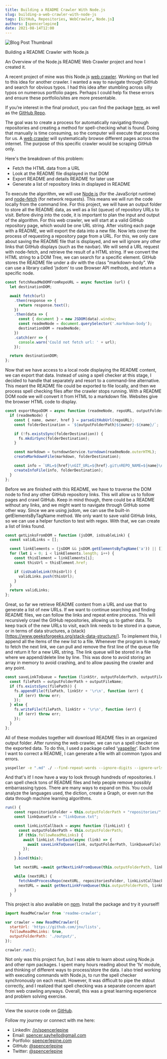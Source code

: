 ```yaml
---
title: Building a README Crawler With Node.js
slug: building-a-web-crawler-with-node-js
tags: [GitHub, Repositories, WebCrawler, Node.js]
authors: [spencerlepine]
date: 2021-08-14T12:00
---
```


![Blog Post Thumbnail](./thumbnail.jpg)

Building a README Crawler with Node.js

An Overview of the Node.js README Web Crawler project and how I created it.

A recent project of mine was this Node.js [web crawler](https://github.com/spencerlepine/readme-crawler). Working on that led to this idea for another crawler. I wanted a way to
navigate through GitHub and search for obvious typos. I had this idea after stumbling across silly typos on numerous portfolio pages. Perhaps I could help fix these errors and
ensure these portfolio/sites are more presentable.

If you’re interest in the final product, you can find the package [here](https://www.npmjs.com/package/readme-crawler), as well as the
[GitHub Repo](https://github.com/spencerlepine/readme-crawler).

The goal was to create a process for automatically navigating through repositories and creating a method for spell-checking what is found. Doing that manually is time consuming, so
the computer will execute that process for us. A [web crawler](https://www.cloudflare.com/learning/bots/what-is-a-web-crawler/) will systematically browse different pages across
the internet. The purpose of this specific crawler would be scraping GitHub only.

Here's the breakdown of this problem:

- Fetch the HTML data from a URL
- Look at the README file displayed in that DOM
- Export README and details README for later use
- Generate a list of repository links in displayed in README

To execute the algorithm, we will use [Node.js](https://nodejs.org/) (for the JavaScript runtime) and [node-fetch](https://www.npmjs.com/package/node-fetch) (for network requests).
This means we will run the code locally from the command line. For this project, we will have an output folder to store all the README data, as well as a list (queue) of repository
URLs to visit. Before diving into the code, it is important to plan the input and output of the algorithm. For this web crawler, we will start at a valid GitHub repository page,
which would be one URL string. After visiting each page with a README, we will export the data into a new file. Now lets cover the process of requesting a repository page from a
URL. For this, we only care about saving the README file that is displayed, and we will ignore any other links that GitHub displays (such as the navbar). We will send a URL request
with node-fetch, and retrieve the result of a HTML string. If we convert the HTML string to a DOM Tree, we can search for a specific element. GitHub stores the README file under a
div with the class "markdown-body". We can use a library called 'jsdom' to use Browser API methods, and return a specific node.

```js
const fetchReadMeDOMFromRepoURL = async function (url) {
  let destinationDOM;

  await fetch(url)
    .then(response => {
      return response.text();
    })
    .then(data => {
      const { document } = new JSDOM(data).window;
      const readmeNode = document.querySelector('.markdown-body');
      destinationDOM = readmeNode;
    })
    .catch(err => {
      console.warn('Could not fetch url: ' + url);
    });

  return destinationDOM;
};
```

Now that we have access to a local node displaying the README content, we can export that data. Instead of using a spell checker at this stage, I decided to handle that separately
and resort to a command-line alternative. This meant the README file could be exported to file locally, and then we process spell checking files after the crawler stops running.
With a README DOM node we will convert it from HTML to a markdown file. Websites give the browser HTML code to display.

```js
const exportRepoDOM = async function (readmeNode, repoURL, outputFolderPath) {
  if (readmeNode) {
    const { name, owner, href } = parseGitHubUrl(repoURL);
    const folderDestination = `${outputFolderPath}${owner}-${name}/`;

    if (!fs.existsSync(folderDestination)) {
      fs.mkdirSync(folderDestination);
    }

    const markdown = turndownService.turndown(readmeNode.outerHTML);
    createMarkdownFile(markdown, folderDestination);

    const info = `URL=${href}\nGIT_URL=${href}.git\nREPO_NAME=${name}\nOWNER=${owner}\n`;
    createInfoFile(info, folderDestination);
  }
};
```

Before we are finished with this README, we have to traverse the DOM node to find any other GitHub repository links. This will allow us to follow pages and crawl GitHub. Keep in
mind though, there could be a README without any links, and we might want to navigate through GitHub some other way. Since we are using jsdom, we can use the built-in
getElementsByTagName method. We only want to save valid GitHub links, so we can use a helper function to test with regex. With that, we can create a list of links found.

```js
const getLinksFromDOM = function (jsDOM, isUsableLink) {
  const validLinks = [];

  const linkElements = (jsDOM && jsDOM.getElementsByTagName('a')) || [];
  for (let i = 0; i < linkElements.length; i++) {
    const thisElement = linkElements[i];
    const thisUrl = thisElement.href;

    if (isUsableLink(thisUrl)) {
      validLinks.push(thisUrl);
    }
  }
  return validLinks;
};
```

Great, so far we retrieve README content from a URL and use that to generate a list of new URLs. If we want to continue searching and finding README files, we can follow the links
and repeat entire process. This will recursively crawl the GitHub repositories, allowing us to gather data. To keep track of the new URLs to visit, each link needs to be stored in
a queue, or in terms of data structures, a (stack)[https://www.geeksforgeeks.org/stack-data-structure/]. To implement this, I append all the items of the new list to a file.
Whenever the program is ready to fetch the next link, we can pull and remove the first line of the queue file and return it for a new URL string. The link queue will be stored in a
file where we append/delete line by line. This was done to avoid storing an array in memory to avoid crashing, and to allow pausing the crawler and any point.

```js
const saveLinkToQueue = function (linkStr, outputFolderPath, outputFileName) {
  const filePath = outputFolderPath + outputFileName;
  if (fs.existsSync(filePath)) {
    fs.appendFile(filePath, linkStr + '\r\n', function (err) {
      if (err) throw err;
    });
  } else {
    fs.writeFile(filePath, linkStr + '\r\n', function (err) {
      if (err) throw err;
    });
  }
};
```

All of these modules together will download README files in an organized output folder. After running the web crawler, we can run a spell checker on the exported data. To do this,
I used a package called ‘[yaspeller](https://www.npmjs.com/package/yaspeller)’. Each time I want to correct a README, I can generate a file with all common typos and errors.

```sh
yaspeller -e ".md" ./ --find-repeat-words --ignore-digits --ignore-urls --only-errors &> "spellcheck.txt"
```

And that's it! I now have a way to look through hundreds of repositories. I can spell check tons of README files and help people remove possibly embarrassing typos. There are many
ways to expand on this. You could analyze the languages used, the diction, create a Graph, or even run the data through machine learning algorithms.

```js
run() {
    const repositoriesFolder = this.outputFolderPath + "repositories/";
    const linkQueueFile = "linkQueue.txt";

    const linkListCallback = async function (linkList) {
      const outputFolderPath = this.outputFolderPath;
      if (this.followReadMeLinks) {
        await linkList.forEach(async (link) => {
          await saveLinkToQueue(link, outputFolderPath, linkQueueFile);
        });
      }
    }.bind(this);

    let nextURL =await getNextLinkFromQueue(this.outputFolderPath, linkQueueFile

    while (nextURL) {
      fetchAndProcessRepo(nextURL, repositoriesFolder, linkListCallback);
      nextURL = await getNextLinkFromQueue(this.outputFolderPath, linkQueueFile);
    }
  }
```

This project is also available on [npm](https://www.npmjs.com/package/readme-crawler). Install the package and try it yourself!

```js
import ReadMeCrawler from 'readme-crawler';

var crawler = new ReadMeCrawler({
  startUrl: 'https://github.com/jnv/lists',
  followReadMeLinks: true,
  outputFolderPath: './output/',
});

crawler.run();
```

Not only was this project fun, but I was able to learn about using Node.js and other npm packages. I spent many hours reading about the 'fs' module, and thinking of different ways
to process/store the data. I also tried working with executing commands with Node.js, to run the spell checker synchronously on each result. However, It was difficult to pipe the
stdout correctly, and I realized that spell checking was a separate concern apart from web crawling anyways. Overall, this was a great learning experience and problem solving
exercise.

---

View the source code on [GitHub](https://github.com/spencerlepine/readme-crawler).

Follow my journey or connect with me here:

- LinkedIn: [/in/spencerlepine](https://www.linkedin.com/in/spencerlepine/)
- Email: [spencer.sayhello@gmail.com](mailto:spencer.sayhello@gmail.com)
- Portfolio: [spencerlepine.com](https://spencerlepine.com)
- GitHub: [@spencerlepine](https://github.com/spencerlepine)
- Twitter: [@spencerlepine](https://twitter.com/spencerlepine)
